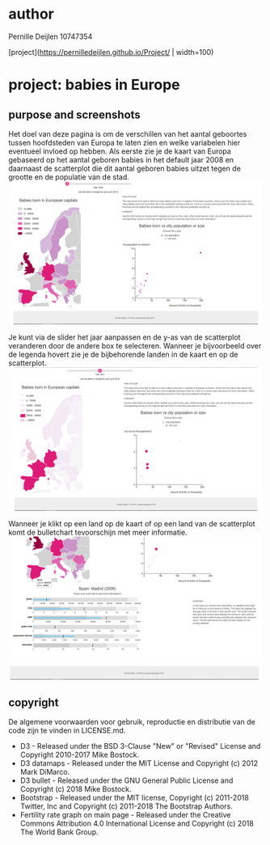 # author

Pernille Deijlen
10747354

[project](https://pernilledeijlen.github.io/Project/ | width=100)

# project: babies in Europe

## purpose and screenshots
Het doel van deze pagina is om de verschillen van het aantal geboortes tussen hoofdsteden van Europa te laten zien en welke variabelen hier eventueel invloed op hebben. Als eerste zie je de kaart van Europa gebaseerd op het aantal geboren babies in het default jaar 2008 en daarnaast de scatterplot die dit aantal geboren babies uitzet tegen de grootte en de populatie van de stad.
![final1](doc/photo1.PNG)

Je kunt via de slider het jaar aanpassen en de y-as van de scatterplot veranderen door de andere box te selecteren. Wanneer je bijvoorbeeld over de legenda hovert zie je de bijbehorende landen in de kaart en op de scatterplot.
![final2](doc/slide2.PNG)

Wanneer je klikt op een land op de kaart of op een land van de scatterplot komt de bulletchart tevoorschijn met meer informatie.
![final3](doc/slide3.PNG)

## copyright
De algemene voorwaarden voor gebruik, reproductie en distributie van de code zijn te vinden in LICENSE.md.

-	D3 - Released under the BSD 3-Clause "New" or "Revised" License and Copyright 2010-2017 Mike Bostock.
-	D3 datamaps - Released under the MIT License and Copyright (c) 2012 Mark DiMarco.
-	D3 bullet - Released under the GNU General Public License and Copyright (c) 2018 Mike Bostock.
-	Bootstrap - Released under the MIT license, Copyright (c) 2011-2018 Twitter, Inc and Copyright (c) 2011-2018 The Bootstrap Authors.
-	Fertility rate graph on main page - Released under the Creative Commons Attribution 4.0 International License and Copyright (c) 2018 The World Bank Group.

